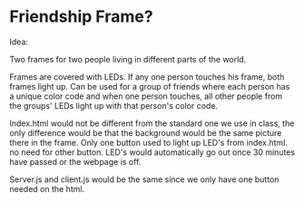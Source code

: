 # Friendship Frame?

Idea:

Two frames for two people living in different parts of the world. 

Frames are covered with LEDs. If any one person touches his frame, both frames light up.
Can be used for a group of friends where each person has a unique color code and when one person touches, all other people from the groups' LEDs light up with that person's color code.

Index.html would not be different from the standard one we use in class, the only difference would be that the background would be the same picture there in the frame. Only one button used to light up LED's from index.html. no need for other button. LED's would automatically go out once 30 minutes have passed or the webpage is off.

Server.js and client.js would be the same since we only have one button needed on the html.


